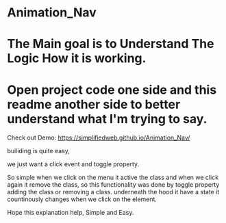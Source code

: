 # Animation_Nav
# The Main goal is to Understand The Logic How it is working.
# Open project code one side and this readme another side to better understand what I'm trying to say.
Check out Demo: https://simplifiedweb.github.io/Animation_Nav/

builiding is quite easy,
 

we just want a click event and toggle property.

So simple when we click on the menu it active the class and when we click again it remove 
the class, so this functionality was done by toggle property 
adding the class or removing a class. 
underneath the hood it have a state it countinously changes when we click on the element.

Hope this explanation help, Simple and Easy.
